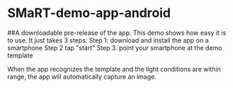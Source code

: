 # SMaRT-demo-app-android
##A downloadable pre-release of the app.
This demo shows how easy it is to use. 
It just takes 3 steps:
Step 1: download and install the app on a smartphone
Step 2 tap "start"
Step 3. point your smartphone at the demo template 

When the app recognizes the template and the light conditions are within range, the app will automatically capture an image.
